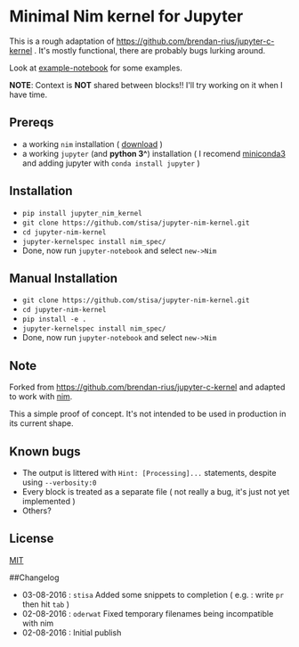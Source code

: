 # Minimal Nim kernel for Jupyter

This is a rough adaptation of https://github.com/brendan-rius/jupyter-c-kernel .
It's mostly functional, there are probably bugs lurking around.

Look at [example-notebook](https://github.com/stisa/jupyter-nim-kernel/blob/master/example-notebook.ipynb) for some examples.

**NOTE**: Context is **NOT** shared between blocks!!
I'll try working on it when I have time.

## Prereqs
- a working `nim` installation ( [download](http://nim-lang.org/download.html) )
- a working `jupyter` (and  **python 3^**) installation ( I recomend [miniconda3](http://conda.pydata.org/miniconda.html) and adding jupyter with `conda install jupyter` )

## Installation
- `pip install jupyter_nim_kernel`
- `git clone https://github.com/stisa/jupyter-nim-kernel.git`
- `cd jupyter-nim-kernel`
- `jupyter-kernelspec install nim_spec/`
- Done, now run `jupyter-notebook` and select `new->Nim`

## Manual Installation
- `git clone https://github.com/stisa/jupyter-nim-kernel.git`
- `cd jupyter-nim-kernel`
- `pip install -e .`
- `jupyter-kernelspec install nim_spec/`
- Done, now run `jupyter-notebook` and select `new->Nim`

## Note
Forked from https://github.com/brendan-rius/jupyter-c-kernel and adapted to work 
with [nim](nim-lang.org).  

This a simple proof of concept. It's not intended to be used in production in its current shape.   

## Known bugs
- The output is littered with `Hint: [Processing]...` statements, despite using `--verbosity:0`
- Every block is treated as a separate file ( not really a bug, it's just not yet implemented )
- Others?

## License
[MIT](LICENSE.txt)

##Changelog

- 03-08-2016 : `stisa` Added some snippets to completion ( e.g. : write `pr` then hit `tab` )
- 02-08-2016 : `oderwat` Fixed temporary filenames being incompatible with nim
- 02-08-2016 : Initial publish